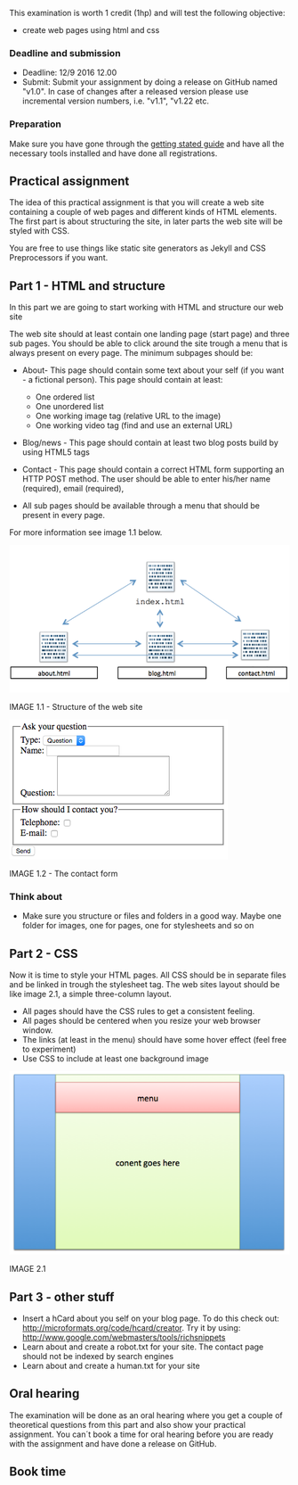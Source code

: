 This examination is worth 1 credit (1hp) and will test the following objective:
- create web pages using html and css

### Deadline and submission
* Deadline: 12/9 2016 12.00
* Submit: Submit your assignment by doing a release on GitHub named "v1.0". In case of changes after a released version please use incremental version numbers, i.e. "v1.1", "v1.22 etc.

### Preparation
Make sure you have gone through the [getting stated guide](https://coursepress.lnu.se/kurs/introduction-to-web-programming/getting-started/) and have all the necessary tools installed and have done all registrations.

## Practical assignment
The idea of this practical assignment is that you will create a web site containing a couple of web pages and different kinds of HTML elements. The first part is about structuring the site, in later parts the web site will be styled with CSS.

You are free to use things like static site generators as Jekyll and CSS Preprocessors if you want.

## Part 1 - HTML and structure
In this part we are going to start working with HTML and structure our web site

The web site should at least contain one landing page (start page) and three sub pages. You should be able to click around the site trough a menu that is always present on every page.
The minimum subpages should be:
* About- This page should contain some text about your self (if you want - a fictional person). This page should contain at least:
  * One ordered list
  * One unordered list
  * One working image tag (relative URL to the image)
  * One working video tag (find and use an external URL)
* Blog/news - This page should contain at least two blog posts build by using HTML5 tags
* Contact - This page should contain a correct HTML form supporting an HTTP POST method. The user should be able to enter his/her name (required), email (required),

* All sub pages should be available through a menu that should be present in every page.

For more information see image 1.1 below.

![image 1.1](./images/structure.png)

IMAGE 1.1 - Structure of the web site


![image 1.2](./images/contactform.png)

IMAGE 1.2 - The contact form

### Think about
* Make sure you structure or files and folders in a good way. Maybe one folder for images, one for pages, one for stylesheets and so on


## Part 2 - CSS

Now it is time to style your HTML pages. All CSS should be in separate files and be linked in trough the stylesheet tag. The web sites layout should be like image 2.1, a simple three-column layout.

* All pages should have the CSS rules to get a consistent feeling.
* All pages should be centered when you resize your web browser window.
* The links (at least in the menu) should have some hover effect (feel free to experiment)
* Use CSS to include at least one background image

![Image 2.1](./images/layout.png)

IMAGE 2.1

## Part 3 - other stuff
* Insert a hCard about you self on your blog page. To do this check out: http://microformats.org/code/hcard/creator. Try it by using: http://www.google.com/webmasters/tools/richsnippets
* Learn about and create a robot.txt for your site. The contact page should not be indexed by search engines
* Learn about and create a human.txt for your site

## Oral hearing
The examination will be done as an oral hearing where you get a couple of theoretical questions from this part and also show your practical assignment. You can´t book a time for oral hearing before you are ready with the assignment and have done a release on GitHub.

## Book time
